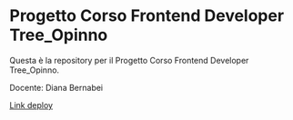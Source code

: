# Progetto Corso Frontend Developer Tree_Opinno

Questa è la repository per il Progetto Corso Frontend Developer Tree_Opinno.

Docente: Diana Bernabei

[Link deploy](https://dianaberna.github.io/corso-frontend/)

